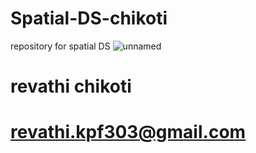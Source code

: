 # Spatial-DS-chikoti
repository for spatial DS
![unnamed](https://cloud.githubusercontent.com/assets/25236087/22168833/3b3b12c0-df35-11e6-9dee-f9110d988dc9.jpg)
# revathi chikoti
# revathi.kpf303@gmail.com

